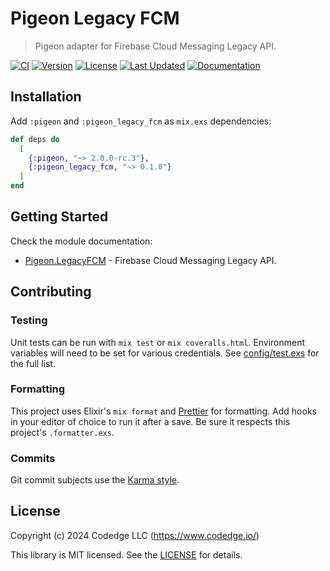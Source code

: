 # Pigeon Legacy FCM

> Pigeon adapter for Firebase Cloud Messaging Legacy API.

[![CI](https://github.com/codedge-llc/pigeon-legacy-fcm/actions/workflows/ci.yml/badge.svg)](https://github.com/codedge-llc/pigeon-legacy-fcm/actions/workflows/ci.yml)
[![Version](https://img.shields.io/hexpm/v/pigeon-legacy-fcm.svg)](https://hex.pm/packages/pigeon-legacy-fcm)
[![License](https://img.shields.io/hexpm/l/pigeon-legacy-fcm.svg)](https://github.com/codedge-llc/pigeon-legacy-fcm/blob/main/LICENSE)
[![Last Updated](https://img.shields.io/github/last-commit/codedge-llc/pigeon-legacy-fcm.svg)](https://github.com/codedge-llc/pigeon-legacy-fcm/commits/main)
[![Documentation](https://img.shields.io/badge/documentation-gray)](https://hexdocs.pm/pigeon-legacy-fcm/)

## Installation

Add `:pigeon` and `:pigeon_legacy_fcm` as `mix.exs` dependencies:

```elixir
def deps do
  [
    {:pigeon, "~> 2.0.0-rc.3"},
    {:pigeon_legacy_fcm, "~> 0.1.0"}
  ]
end
```

## Getting Started

Check the module documentation:

- [Pigeon.LegacyFCM](https://hexdocs.pm/pigeon_legacy_fcm/Pigeon.LegacyFCM.html) - Firebase Cloud Messaging Legacy API.

## Contributing

### Testing

Unit tests can be run with `mix test` or `mix coveralls.html`. Environment variables will need to be set for
various credentials. See [config/test.exs](https://github.com/codedge-llc/pigeon/blob/main/config/test.exs)
for the full list.

### Formatting

This project uses Elixir's `mix format` and [Prettier](https://prettier.io) for formatting.
Add hooks in your editor of choice to run it after a save. Be sure it respects this project's
`.formatter.exs`.

### Commits

Git commit subjects use the [Karma style](http://karma-runner.github.io/5.0/dev/git-commit-msg.html).

## License

Copyright (c) 2024 Codedge LLC (https://www.codedge.io/)

This library is MIT licensed. See the [LICENSE](https://github.com/codedge-llc/pigeon-legacy-fcm/blob/main/LICENSE) for details.
